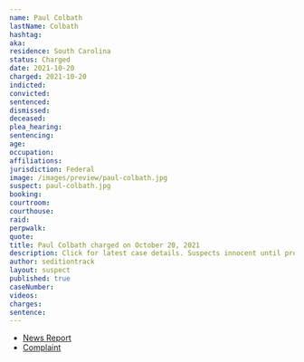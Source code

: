 ```yaml
---
name: Paul Colbath
lastName: Colbath
hashtag:
aka:
residence: South Carolina
status: Charged
date: 2021-10-20
charged: 2021-10-20
indicted:
convicted:
sentenced:
dismissed:
deceased:
plea_hearing:
sentencing:
age:
occupation:
affiliations:
jurisdiction: Federal
image: /images/preview/paul-colbath.jpg
suspect: paul-colbath.jpg
booking:
courtroom:
courthouse:
raid:
perpwalk:
quote:
title: Paul Colbath charged on October 20, 2021
description: Click for latest case details. Suspects innocent until proven guilty.
author: seditiontrack
layout: suspect
published: true
caseNumber:
videos:
charges:
sentence:
---
```


- [News Report](https://www.postandcourier.com/news/indian-land-man-becomes-11th-south-carolinian-charged-with-storming-us-capitol-on-jan-6/article_010ebe26-37f0-11ec-8430-535d0750cf6d.html)
- [Complaint](https://extremism.gwu.edu/sites/g/files/zaxdzs2191/f/Paul%20Colbath%20Criminal%20Complaint.pdf)
